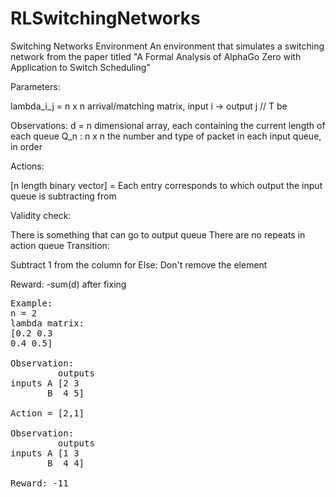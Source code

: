 # RLSwitchingNetworks

Switching Networks Environment
An environment that simulates a switching network from the paper titled "A Formal Analysis of AlphaGo Zero with Application to Switch Scheduling"

Parameters:

lambda_i_j = n x n arrival/matching matrix, input i -> output j // T be

Observations: d = n dimensional array, each containing the current length of each queue Q_n : n x n the number and type of packet in each input queue, in order

Actions:

[n length binary vector] = Each entry corresponds to which output the input queue is subtracting from

Validity check:

There is something that can go to output queue
There are no repeats in action queue
Transition:

Subtract 1 from the column for Else: Don't remove the element

Reward: -sum(d) after fixing
<pre>
Example:  
n = 2 
lambda matrix:  
[0.2 0.3   
0.4 0.5]

Observation:                
         outputs    
inputs A [2 3   
       B  4 5]  

Action = [2,1] 

Observation:
         outputs   
inputs A [1 3  
       B  4 4]  

Reward: -11

</pre>

